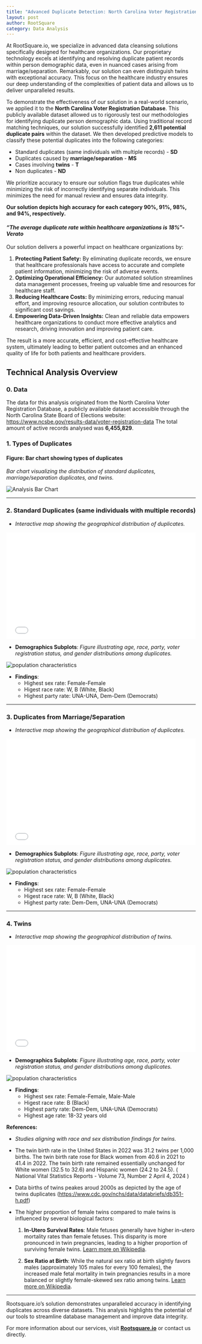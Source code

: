 ```yaml
---
title: "Advanced Duplicate Detection: North Carolina Voter Registration Database Analysis"
layout: post
author: RootSquare
category: Data Analysis
---
```



At RootSquare.io, we specialize in advanced data cleansing solutions specifically designed for healthcare organizations. Our proprietary technology excels at identifying and resolving duplicate patient records within person demographic data, even in nuanced cases arising from marriage/separation. Remarkably, our solution can even distinguish twins with exceptional accuracy. This focus on the healthcare industry ensures our deep understanding of the complexities of patient data and allows us to deliver unparalleled results.  

To demonstrate the effectiveness of our solution in a real-world scenario, we applied it to the **North Carolina Voter Registration Database**. This publicly available dataset allowed us to rigorously test our methodologies for identifying duplicate person demographic data. Using traditional record matching techniques, our solution successfully identified **2,611 potential duplicate pairs** within the dataset. We then developed predictive models to classify these potential duplicates into the following categories:

- Standard duplicates (same individuals with multiple records)  - **SD**
- Duplicates caused by **marriage/separation**  - **MS**
- Cases involving **twins**  - **T**
- Non duplicates - **ND**

We prioritize accuracy to ensure our solution flags true duplicates while minimizing the risk of incorrectly identifying separate individuals. 
This minimizes the need for manual review and ensures data integrity.

**Our solution depicts high accuracy for each category 90%, 91%, 98%, and 94%, respectively.** 

#### *“The average duplicate rate within healthcare organizations is 18%”- Verato*

Our solution delivers a powerful impact on healthcare organizations by:

1.  **Protecting Patient Safety:** By eliminating duplicate records, we ensure that healthcare professionals have access to accurate and complete patient information, minimizing the risk of adverse events.
2.  **Optimizing Operational Efficiency:** Our automated solution streamlines data management processes, freeing up valuable time and resources for healthcare staff.
3.  **Reducing Healthcare Costs:** By minimizing errors, reducing manual effort, and improving resource allocation, our solution contributes to significant cost savings.
4.  **Empowering Data-Driven Insights:** Clean and reliable data empowers healthcare organizations to conduct more effective analytics and research, driving innovation and improving patient care.

The result is a more accurate, efficient, and cost-effective healthcare system, ultimately leading to better patient outcomes and an enhanced quality of life for both patients and healthcare providers.

## Technical Analysis Overview

### 0. Data 
The data for this analysis originated from the North Carolina Voter Registration Database, a publicly available dataset accessible through the North Carolina State Board of Elections website: https://www.ncsbe.gov/results-data/voter-registration-data
The total amount of active records analysed was **6,455,829**. 

### 1. Types of Duplicates  

#### **Figure: Bar chart showing types of duplicates**  
*Bar chart visualizing the distribution of standard duplicates, marriage/separation duplicates, and twins.*

![Analysis Bar Chart](/dup_figs_maps/plot_dups_types.png "Bar Chart of Duplicate Types")


---

### 2. Standard Duplicates (same individuals with multiple records)  

- *Interactive map showing the geographical distribution of duplicates.*  

<div style="position: relative; width: 100%; padding-bottom: 56.25%;">
    <iframe 
        src="/dup_figs_maps/map_standard_dups.html" 
        style="position: absolute; width: 100%; height: 100%; border: none;">
    </iframe>
</div>

- **Demographics Subplots**: *Figure illustrating age, race, party, voter registration status, and gender distributions among duplicates.*

![population characteristics](/dup_figs_maps/plot_stand_dups_stats.png)

- **Findings**:  
  - Highest sex rate: Female-Female
  - Higest race rate: W, B (White, Black) 
  - Highest party rate: UNA-UNA, Dem-Dem (Democrats)  

---

### 3. Duplicates from Marriage/Separation  

- *Interactive map showing the geographical distribution of duplicates.*  

<div style="position: relative; width: 100%; padding-bottom: 56.25%;">
    <iframe 
        src="/dup_figs_maps/map_married_dups.html" 
        style="position: absolute; width: 100%; height: 100%; border: none;">
    </iframe>
</div>

- **Demographics Subplots**: *Figure illustrating age, race, party, voter registration status, and gender distributions among duplicates.*

![population characteristics](/dup_figs_maps/plot_married_dups_stats.png)

- **Findings**:  
  - Highest sex rate: Female-Female
  - Higest race rate: W, B (White, Black) 
  - Highest party rate: Dem-Dem, UNA-UNA (Democrats)   
  
---

### 4. Twins  

- *Interactive map showing the geographical distribution of twins.*  

<div style="position: relative; width: 100%; padding-bottom: 56.25%;">
    <iframe 
        src="/dup_figs_maps/map_twins.html" 
        style="position: absolute; width: 100%; height: 100%; border: none;">
    </iframe>
</div>

- **Demographics Subplots**: *Figure illustrating age, race, party, voter registration status, and gender distributions among duplicates.*

![population characteristics](/dup_figs_maps/plot_twins_stats.png)

- **Findings**:  
  - Highest sex rate: Female-Female, Male-Male
  - Higest race rate: B (Black) 
  - Highest party rate: Dem-Dem, UNA-UNA (Democrats) 
  - Highest age rate: 18-32 years old

**References:**  
- *Studies aligning with race and sex distribution findings for twins.*  
- The twin birth rate in the United States in 2022 was 31.2 twins per 1,000 births. The twin birth rate rose for Black women from 40.6 in 2021 to 41.4 in 2022.  The twin birth rate remained essentially unchanged for White women (32.5 to 32.6) and Hispanic women (24.2 to 24.5). ( National Vital Statistics Reports - Volume 73, Number 2 April 4, 2024 )
- Data births of twins peakes aroud 2000s as depicted by the age of twins duplicates (https://www.cdc.gov/nchs/data/databriefs/db351-h.pdf)
- The higher proportion of female twins compared to male twins is influenced by several biological factors:

    1. **In-Utero Survival Rates**: Male fetuses generally have higher in-utero mortality rates than female fetuses. This disparity is more pronounced in twin pregnancies, leading to a higher proportion of surviving female twins. [Learn more on Wikipedia](https://en.wikipedia.org/wiki/Twin).

    2. **Sex Ratio at Birth**: While the natural sex ratio at birth slightly favors males (approximately 105 males for every 100 females), the increased male fetal mortality in twin pregnancies results in a more balanced or slightly female-skewed sex ratio among twins. [Learn more on Wikipedia](https://en.wikipedia.org/wiki/Twin).


---

Rootsquare.io’s solution demonstrates unparalleled accuracy in identifying duplicates across diverse datasets. This analysis highlights the potential of our tools to streamline database management and improve data integrity.

For more information about our services, visit **[Rootsquare.io](https://rootsquare.io)** or contact us directly.  
